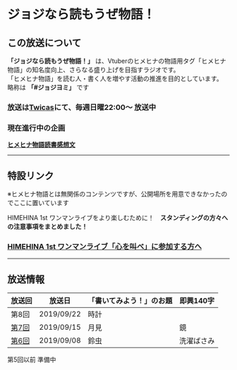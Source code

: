# ジョジなら読もうぜ物語！

## この放送について

**「ジョジなら読もうぜ物語！」** は、Vtuberのヒメヒナの物語用タグ「ヒメヒナ物語」の知名度向上、さらなる盛り上げを目指すラジオです。  
「ヒメヒナ物語」を読む人・書く人を増やす活動の推進を目的としています。  
略称は **「#ジョジヨミ」** です

### 放送は[Twicas](https://twitcasting.tv/hmhnstory_radio)にて、**毎週日曜22:00～** 放送中

### 現在進行中の企画

[**ヒメヒナ物語読書感想文**](./kansou.md)

---
## 特設リンク

※ヒメヒナ物語とは無関係のコンテンツですが、公開場所を用意できなかったのでここに置いています

HIMEHINA 1st ワンマンライブをより楽しむために！　**スタンディングの方々への注意事項をまとめました！**  
### [HIMEHINA 1st ワンマンライブ「心を叫べ」に参加する方へ](./advice.md)

---
## 放送情報

|放送回|放送日|「書いてみよう！」のお題|即興140字|
|---|---|---|---|
|第8回|2019/09/22|時計||
|[第7回](/castlog/castlog7.md)|2019/09/15|月見|鏡|
|[第6回](/castlog/castlog6.md)|2019/09/08|鈴虫|洗濯ばさみ|

第5回以前 準備中
